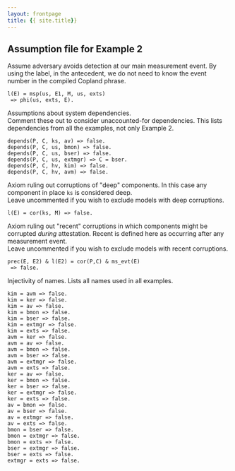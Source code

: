 ```yaml
---
layout: frontpage
title: {{ site.title}}
---
```


## Assumption file for Example 2

Assume adversary avoids detection at our main measurement event. By using the
label, in the antecedent, we do not need to know the event number in the
compiled Copland phrase. 
```
l(E) = msp(us, E1, M, us, exts)
 => phi(us, exts, E).
```
Assumptions about system dependencies.  
Comment these out to consider unaccounted-for dependencies. This lists
dependencies from all the examples, not only Example 2.  
```
depends(P, C, ks, av) => false. 
depends(P, C, us, bmon) => false.
depends(P, C, us, bser) => false.
depends(P, C, us, extmgr) => C = bser.
depends(P, C, hv, kim) => false.
depends(P, C, hv, avm) => false. 
```
Axiom ruling out corruptions of "deep" components. In this case any component in
place `ks` is considered deep.  
Leave uncommented if you wish to exclude models with deep corruptions.
```
l(E) = cor(ks, M) => false.
```
Axiom ruling out "recent" corruptions in which components might be corrupted
*during* attestation. Recent is defined here as occurring after any measurement
event.  
Leave uncommented if you wish to exclude models with recent corruptions.
```
prec(E, E2) & l(E2) = cor(P,C) & ms_evt(E)
 => false. 
```
Injectivity of names. Lists all names used in all examples. 
```
kim = avm => false.
kim = ker => false.
kim = av => false.
kim = bmon => false.
kim = bser => false.
kim = extmgr => false.
kim = exts => false.
avm = ker => false.
avm = av => false.
avm = bmon => false.
avm = bser => false.
avm = extmgr => false.
avm = exts => false.
ker = av => false.
ker = bmon => false.
ker = bser => false.
ker = extmgr => false.
ker = exts => false.
av = bmon => false.
av = bser => false.
av = extmgr => false.
av = exts => false.
bmon = bser => false.
bmon = extmgr => false.
bmon = exts => false.
bser = extmgr => false.
bser = exts => false.
extmgr = exts => false.
```
